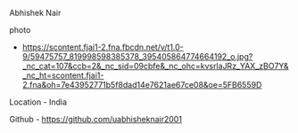 Abhishek Nair

photo
- https://scontent.fjai1-2.fna.fbcdn.net/v/t1.0-9/59475757_819998598385378_395405864774664192_o.jpg?_nc_cat=107&ccb=2&_nc_sid=09cbfe&_nc_ohc=kvsrlaJRz_YAX_zBO7Y&_nc_ht=scontent.fjai1-2.fna&oh=7e43952771b5f8dad14e7621ae67ce08&oe=5FB6559D

Location - India

Github - https://github.com/uabhisheknair2001
